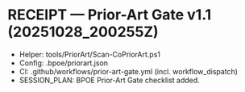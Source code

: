 # RECEIPT — Prior-Art Gate v1.1 (20251028_200255Z)

- Helper: tools/PriorArt/Scan-CoPriorArt.ps1
- Config: .bpoe/priorart.json
- CI: .github/workflows/prior-art-gate.yml (incl. workflow_dispatch)
- SESSION_PLAN: BPOE Prior-Art Gate checklist added.
